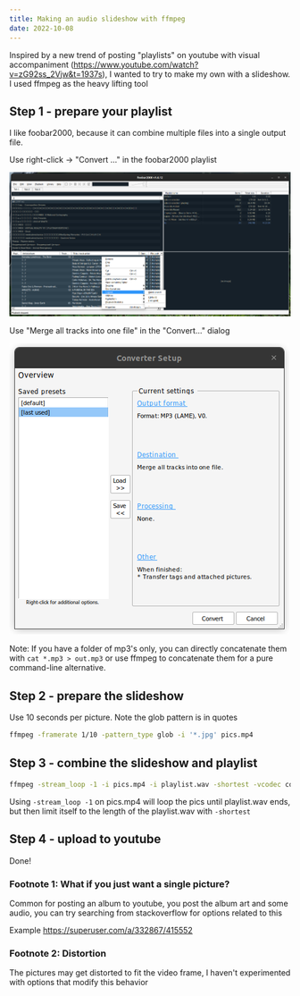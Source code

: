 ```yaml
---
title: Making an audio slideshow with ffmpeg
date: 2022-10-08
---
```


Inspired by a new trend of posting "playlists" on youtube with visual
accompaniment (https://www.youtube.com/watch?v=zG92ss_2Vjw&t=1937s), I wanted
to try to make my own with a slideshow. I used ffmpeg as the heavy lifting tool

## Step 1 - prepare your playlist

I like foobar2000, because it can combine multiple files into a single output
file.

Use right-click -> "Convert ..." in the foobar2000 playlist

![](/media/foobar1.png)

Use "Merge all tracks into one file" in the "Convert..." dialog

![](/media/foobar2.png)

Note: If you have a folder of mp3's only, you can directly concatenate them
with `cat *.mp3 > out.mp3` or use ffmpeg to concatenate them for a pure
command-line alternative.

## Step 2 - prepare the slideshow

Use 10 seconds per picture. Note the glob pattern is in quotes

```sh
ffmpeg -framerate 1/10 -pattern_type glob -i '*.jpg' pics.mp4
```

## Step 3 - combine the slideshow and playlist

```sh
ffmpeg -stream_loop -1 -i pics.mp4 -i playlist.wav -shortest -vcodec copy output.mp4
```

Using `-stream_loop -1` on pics.mp4 will loop the pics until playlist.wav ends,
but then limit itself to the length of the playlist.wav with `-shortest`

## Step 4 - upload to youtube

Done!

### Footnote 1: What if you just want a single picture?

Common for posting an album to youtube, you post the album art and some audio, you can try searching from stackoverflow for options related to this

Example https://superuser.com/a/332867/415552

### Footnote 2: Distortion

The pictures may get distorted to fit the video frame, I haven't experimented
with options that modify this behavior
